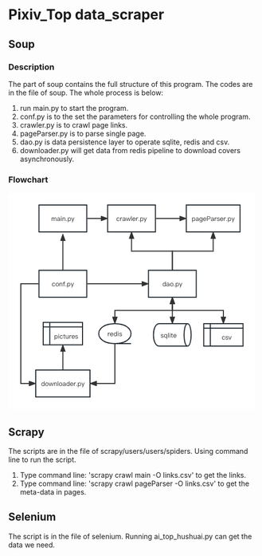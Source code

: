 # Pixiv_Top data_scraper
## Soup
### Description
The part of soup contains the full structure of this program. 
The codes are in the file of soup.
The whole process is below:
1. run main.py to start the program.
2. conf.py is to the set the parameters for controlling the whole program.
3. crawler.py is to crawl page links.
4. pageParser.py is to parse single page.
5. dao.py is data persistence layer to operate sqlite, redis and csv.
6. downloader.py will get data from redis pipeline to download covers asynchronously.

### Flowchart
![flow](data/paragram.png)

## Scrapy 
The scripts are in the file of scrapy/users/users/spiders. 
Using command line to run the script.
1. Type command line: 'scrapy crawl main -O links.csv' to get the links.
2. Type command line: 'scrapy crawl pageParser -O links.csv' to get the meta-data in pages. 

## Selenium
The script is in the file of selenium. Running ai_top_hushuai.py can get the data we need.
